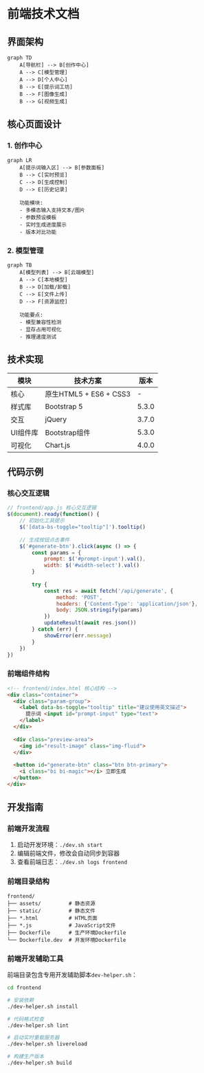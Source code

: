 # 前端技术文档

## 界面架构

```mermaid
graph TD
    A[导航栏] --> B[创作中心]
    A --> C[模型管理]
    A --> D[个人中心]
    B --> E[提示词工坊]
    B --> F[图像生成]
    B --> G[视频生成]
```

## 核心页面设计

### 1. 创作中心
```mermaid
graph LR
    A[提示词输入区] --> B[参数面板]
    B --> C[实时预览]
    C --> D[生成控制]
    D --> E[历史记录]
    
    功能模块:
    - 多模态输入支持文本/图片
    - 参数预设模板
    - 实时生成进度展示
    - 版本对比功能
```

### 2. 模型管理
```mermaid
graph TB
    A[模型列表] --> B[云端模型]
    A --> C[本地模型]
    B --> D[加载/卸载]
    C --> E[文件上传]
    D --> F[资源监控]
    
    功能要点:
    - 模型兼容性检测
    - 显存占用可视化
    - 推理速度测试
```

## 技术实现

| 模块         | 技术方案               | 版本   |
|--------------|-----------------------|-------|
| 核心         | 原生HTML5 + ES6 + CSS3 | -     |
| 样式库       | Bootstrap 5           | 5.3.0 |
| 交互         | jQuery                | 3.7.0 |
| UI组件库     | Bootstrap组件         | 5.3.0 |
| 可视化       | Chart.js              | 4.0.0 |

## 代码示例

### 核心交互逻辑

```javascript
// frontend/app.js 核心交互逻辑
$(document).ready(function() {
    // 初始化工具提示
    $('[data-bs-toggle="tooltip"]').tooltip()
    
    // 生成按钮点击事件
    $('#generate-btn').click(async () => {
        const params = {
            prompt: $('#prompt-input').val(),
            width: $('#width-select').val()
        }
        
        try {
            const res = await fetch('/api/generate', {
                method: 'POST',
                headers: {'Content-Type': 'application/json'},
                body: JSON.stringify(params)
            })
            updateResult(await res.json())
        } catch (err) {
            showError(err.message)
        }
    })
})
```

### 前端组件结构

```html
<!-- frontend/index.html 核心结构 -->
<div class="container">
  <div class="param-group">
    <label data-bs-toggle="tooltip" title="建议使用英文描述">
      提示词 <input id="prompt-input" type="text">
    </label>
  </div>
  
  <div class="preview-area">
    <img id="result-image" class="img-fluid">
  </div>
  
  <button id="generate-btn" class="btn btn-primary">
    <i class="bi bi-magic"></i> 立即生成
  </button>
</div>
```

## 开发指南

### 前端开发流程

1. 启动开发环境：`./dev.sh start`
2. 编辑前端文件，修改会自动同步到容器
3. 查看前端日志：`./dev.sh logs frontend`

### 前端目录结构

```
frontend/
├── assets/         # 静态资源
├── static/         # 静态文件
├── *.html          # HTML页面
├── *.js            # JavaScript文件
├── Dockerfile      # 生产环境Dockerfile
└── Dockerfile.dev  # 开发环境Dockerfile
```

### 前端开发辅助工具

前端目录包含专用开发辅助脚本`dev-helper.sh`：

```bash
cd frontend

# 安装依赖
./dev-helper.sh install

# 代码格式检查
./dev-helper.sh lint

# 启动实时重载服务器
./dev-helper.sh livereload

# 构建生产版本
./dev-helper.sh build
``` 